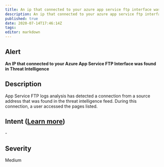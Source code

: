 ```yaml
---
title: An ip that connected to your azure app service ftp interface was found in threat intelligence
description: An ip that connected to your azure app service ftp interface was found in threat intelligence
published: true
date: 2020-07-14T17:46:14Z
tags:
editor: markdown
---
```


## Alert
**An IP that connected to your Azure App Service FTP Interface was found in Threat Intelligence**

## Description
App Service FTP logs analysis has detected a connection from a source address that was found in the threat intelligence feed. During this connection, a user accessed the pages listed.

## Intent ([Learn more](/public/security/alerts/intentions.md))
\-

## Severity
Medium




